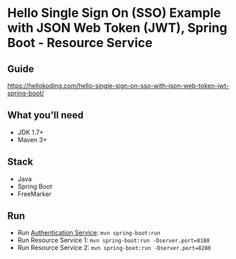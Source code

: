# Hello Single Sign On (SSO) Example with JSON Web Token (JWT), Spring Boot - Resource Service

## Guide
https://hellokoding.com/hello-single-sign-on-sso-with-json-web-token-jwt-spring-boot/

## What you'll need
- JDK 1.7+
- Maven 3+

## Stack
- Java
- Spring Boot
- FreeMarker

## Run
- Run [Authentication Service](https://github.com/hellokoding/hello-sso-jwt-auth): `mvn spring-boot:run`
- Run Resource Service 1: `mvn spring-boot:run -Dserver.port=8180`
- Run Resource Service 2: `mvn spring-boot:run -Dserver.port=8280`
